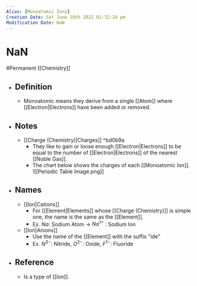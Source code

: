 ```yaml
---
Alias: [Monoatomic Ions]
Creation Date: Sat June 18th 2022 01:32:24 pm 
Modification Date: NaN
---
```

# NaN
#Permanent [[Chemistry]]

- ## Definition
	- Monoatomic means they derive from a single [[Atom]] where [[Electron|Electrons]] have been added or removed.
- ## Notes
	- [[Charge (Chemistry)|Charges]] ^bd0b9a
		- They like to gain or loose enough [[Electron|Electrons]] to be equal to the number of [[Electron|Electrons]] of the nearest [[Noble Gas]].
		- The chart below shows the charges of each [[Monoatomic Ion]].
		  ![[Periodic Table Image.png]]
- ## Names
	- [[Ion|Cations]]
		- For [[Element|Elements]] whose [[Charge (Chemistry)]] is simple one, the name is the same as the [[Element]].
		- Ex. $Na$: Sodium Atom -> $Na^{1+}$ : Sodium Ion
	- [[Ion|Anions]]
		- Use the name of the [[Element]] with the suffix "ide"
		- Ex. $N^{3-}$: Nitride, $O^{2-}$: Oxide,	$F^{1-}$: Fluoride
- ## Reference
	- Is a type of [[Ion]].